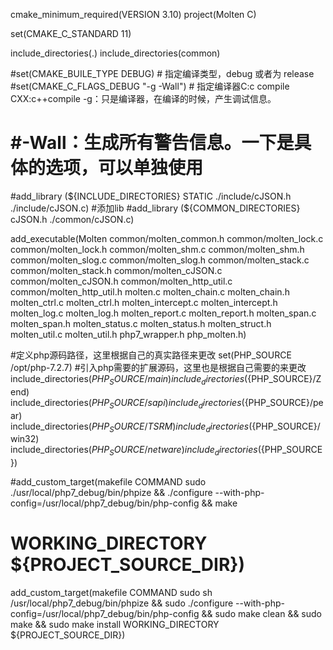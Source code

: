 cmake_minimum_required(VERSION 3.10)
project(Molten C)

set(CMAKE_C_STANDARD 11)

include_directories(.)
include_directories(common)

#set(CMAKE_BUILE_TYPE DEBUG)                     # 指定编译类型，debug 或者为 release
#set(CMAKE_C_FLAGS_DEBUG "-g -Wall")             # 指定编译器C:c compile CXX:c++compile  -g：只是编译器，在编译的时候，产生调试信息。
#                                                #-Wall：生成所有警告信息。一下是具体的选项，可以单独使用

#add_library (${INCLUDE_DIRECTORIES} STATIC ./include/cJSON.h ./include/cJSON.c)           #添加lib
#add_library (${COMMON_DIRECTORIES} cJSON.h ./common/cJSON.c)

add_executable(Molten
        common/molten_common.h
        common/molten_lock.c
        common/molten_lock.h
        common/molten_shm.c
        common/molten_shm.h
        common/molten_slog.c
        common/molten_slog.h
        common/molten_stack.c
        common/molten_stack.h
        common/molten_cJSON.c
        common/molten_cJSON.h
        common/molten_http_util.c
        common/molten_http_util.h
        molten.c
        molten_chain.c
        molten_chain.h
        molten_ctrl.c
        molten_ctrl.h
        molten_intercept.c
        molten_intercept.h
        molten_log.c
        molten_log.h
        molten_report.c
        molten_report.h
        molten_span.c
        molten_span.h
        molten_status.c
        molten_status.h
        molten_struct.h
        molten_util.c
        molten_util.h
        php7_wrapper.h
        php_molten.h)

#定义php源码路径，这里根据自己的真实路径来更改
set(PHP_SOURCE /opt/php-7.2.7)
#引入php需要的扩展源码，这里也是根据自己需要的来更改
include_directories(${PHP_SOURCE}/main)
include_directories(${PHP_SOURCE}/Zend)
include_directories(${PHP_SOURCE}/sapi)
include_directories(${PHP_SOURCE}/pear)
include_directories(${PHP_SOURCE}/TSRM)
include_directories(${PHP_SOURCE}/win32)
include_directories(${PHP_SOURCE}/netware)
include_directories(${PHP_SOURCE})

#add_custom_target(makefile COMMAND sudo ./usr/local/php7_debug/bin/phpize && ./configure --with-php-config=/usr/local/php7_debug/bin/php-config && make
#        WORKING_DIRECTORY ${PROJECT_SOURCE_DIR})

add_custom_target(makefile COMMAND sudo sh /usr/local/php7_debug/bin/phpize
        && sudo ./configure --with-php-config=/usr/local/php7_debug/bin/php-config
        && sudo make clean
        && sudo make
        && sudo make install WORKING_DIRECTORY ${PROJECT_SOURCE_DIR})